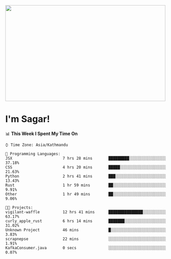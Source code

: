 
<img src="https://media.giphy.com/media/3ornk57KwDXf81rjWM/giphy.gif" width="500" height="300" frameBorder="0" class="giphy-embed" allowFullScreen></img>

#   I'm Sagar!

<!--START_SECTION:waka-->
📊 **This Week I Spent My Time On** 

```text
⌚︎ Time Zone: Asia/Kathmandu

💬 Programming Languages: 
JSX                      7 hrs 28 mins       █████████░░░░░░░░░░░░░░░░   37.18% 
CSS                      4 hrs 20 mins       █████░░░░░░░░░░░░░░░░░░░░   21.63% 
Python                   2 hrs 41 mins       ███░░░░░░░░░░░░░░░░░░░░░░   13.43% 
Rust                     1 hr 59 mins        ██░░░░░░░░░░░░░░░░░░░░░░░   9.91% 
Other                    1 hr 49 mins        ██░░░░░░░░░░░░░░░░░░░░░░░   9.06%

🐱‍💻 Projects: 
vigilant-waffle          12 hrs 41 mins      ███████████████░░░░░░░░░░   63.17% 
curly_apple_rust         6 hrs 14 mins       ███████░░░░░░░░░░░░░░░░░░   31.02% 
Unknown Project          46 mins             █░░░░░░░░░░░░░░░░░░░░░░░░   3.83% 
scrapnepse               22 mins             ░░░░░░░░░░░░░░░░░░░░░░░░░   1.91% 
KafkaConsumer.java       0 secs              ░░░░░░░░░░░░░░░░░░░░░░░░░   0.07%

```


<!--END_SECTION:waka-->
